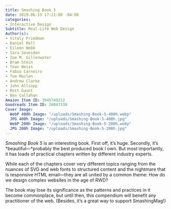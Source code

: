 ```yaml
---
title: Smashing Book 5
date: 2019-06-15 17:21:00 -04:00
categories:
- Interactive Design
Subtitle: Real-Life Web Design
Author(s):
- Vitaly Friedman
- Daniel Mall
- Eileen Webb
- Sara Soueidan
- Zoe M. Gillenwater
- Bram Stein
- Yoav Weiss
- Fabio Carneiro
- Tom Maslen
- Andrew Clarke
- John Allsopp
- Matt Gaunt
- Ben Callahan
Amazon Item ID: 3945749212
Goodreads Item ID: 26047338
Cover Image:
  WebP 400h Image: "/uploads/Smashing-Book-5-400h.webp"
  JPG 400h Image: "/uploads/Smashing-Book-5-400h.jpg"
  WebP 200h Image: "/uploads/Smashing-Book-5-200h.webp"
  JPG 200h Image: "/uploads/Smashing-Book-5-200h.jpg"
---
```


*Smashing Book 5* is an interesting book. First off, it’s huge. Secondly, it’s *beautiful—*probably the best produced book I own. But most importantly, it has loads of practical chapters written by different industry experts.

While each of the chapters cover very different topics ranging from the nuances of SVG and web fonts to structured content and the nightmare that is responsive HTML email—they are all united by a common theme: How do we design complex websites in the age of RWD?

The book may lose its significance as the patterns and practices in it become commonplace, but until then, this compendium will benefit any practitioner of the web. (Besides, it’s a great way to support SmashingMag!)